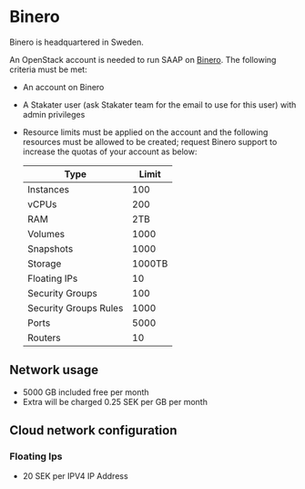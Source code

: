 # Binero

Binero is headquartered in Sweden.

An OpenStack account is needed to run SAAP on [Binero](https://binero.com/en/). The following criteria must be met:

- An account on Binero
- A Stakater user (ask Stakater team for the email to use for this user) with admin privileges
- Resource limits must be applied on the account and the following resources must be allowed to be created; request Binero support to increase the quotas of your account as below:

  | Type | Limit |
  |---|---|
  | Instances | 100 |
  | vCPUs | 200 |
  | RAM | 2TB |
  | Volumes | 1000 |
  | Snapshots | 1000 |
  | Storage | 1000TB |
  | Floating IPs | 10 |
  | Security Groups | 100 |
  | Security Groups Rules | 1000 |
  | Ports | 5000 |
  | Routers | 10 |

## Network usage

- 5000 GB included free per month
- Extra will be charged 0.25 SEK per GB per month

## Cloud network configuration

### Floating Ips

- 20 SEK per IPV4 IP Address
